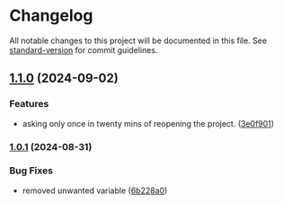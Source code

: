 # Changelog

All notable changes to this project will be documented in this file. See [standard-version](https://github.com/conventional-changelog/standard-version) for commit guidelines.

## [1.1.0](https://github.com/krishnamodepalli/gitautopuller/compare/v1.0.1...v1.1.0) (2024-09-02)


### Features

* asking only once in twenty mins of reopening the project. ([3e0f901](https://github.com/krishnamodepalli/gitautopuller/commit/3e0f901ed7748fd22df5623fa0821df27789bfea))

### [1.0.1](https://github.com/krishnamodepalli/gitautopuller/compare/v1.0.0...v1.0.1) (2024-08-31)


### Bug Fixes

* removed unwanted variable ([6b228a0](https://github.com/krishnamodepalli/gitautopuller/commit/6b228a0413409b3501d2a3dc317cceb4c5c62c38))
